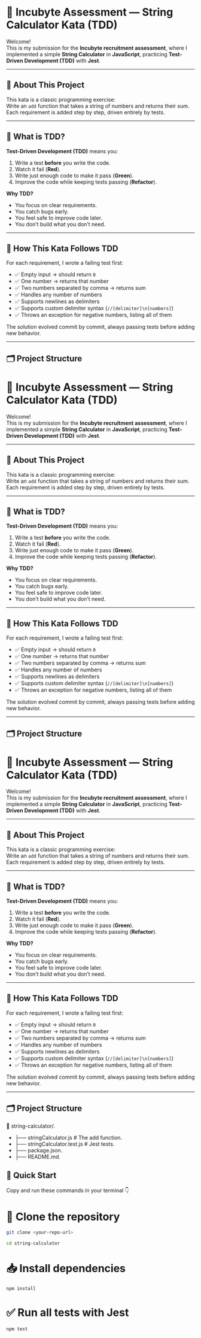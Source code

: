 # 🎯 Incubyte Assessment — String Calculator Kata (TDD)

Welcome!  
This is my submission for the **Incubyte recruitment assessment**, where I implemented a simple **String Calculator** in **JavaScript**, practicing **Test-Driven Development (TDD)** with **Jest**.

---

## 🚀 About This Project

This kata is a classic programming exercise:  
Write an `add` function that takes a string of numbers and returns their sum.  
Each requirement is added step by step, driven entirely by tests.

---

## 🧪 What is TDD?

**Test-Driven Development (TDD)** means you:
1. Write a test **before** you write the code.
2. Watch it fail (**Red**).
3. Write just enough code to make it pass (**Green**).
4. Improve the code while keeping tests passing (**Refactor**).

**Why TDD?**
- You focus on clear requirements.
- You catch bugs early.
- You feel safe to improve code later.
- You don’t build what you don’t need.

---

## 🔄 How This Kata Follows TDD

For each requirement, I wrote a failing test first:
- ✅ Empty input → should return `0`
- ✅ One number → returns that number
- ✅ Two numbers separated by comma → returns sum
- ✅ Handles any number of numbers
- ✅ Supports newlines as delimiters
- ✅ Supports custom delimiter syntax (`//[delimiter]\n[numbers]`)
- ✅ Throws an exception for negative numbers, listing all of them

The solution evolved commit by commit, always passing tests before adding new behavior.

---

## 🗂️ Project Structure
# 🎯 Incubyte Assessment — String Calculator Kata (TDD)

Welcome!  
This is my submission for the **Incubyte recruitment assessment**, where I implemented a simple **String Calculator** in **JavaScript**, practicing **Test-Driven Development (TDD)** with **Jest**.

---

## 🚀 About This Project

This kata is a classic programming exercise:  
Write an `add` function that takes a string of numbers and returns their sum.  
Each requirement is added step by step, driven entirely by tests.

---

## 🧪 What is TDD?

**Test-Driven Development (TDD)** means you:
1. Write a test **before** you write the code.
2. Watch it fail (**Red**).
3. Write just enough code to make it pass (**Green**).
4. Improve the code while keeping tests passing (**Refactor**).

**Why TDD?**
- You focus on clear requirements.
- You catch bugs early.
- You feel safe to improve code later.
- You don’t build what you don’t need.

---

## 🔄 How This Kata Follows TDD

For each requirement, I wrote a failing test first:
- ✅ Empty input → should return `0`
- ✅ One number → returns that number
- ✅ Two numbers separated by comma → returns sum
- ✅ Handles any number of numbers
- ✅ Supports newlines as delimiters
- ✅ Supports custom delimiter syntax (`//[delimiter]\n[numbers]`)
- ✅ Throws an exception for negative numbers, listing all of them

The solution evolved commit by commit, always passing tests before adding new behavior.

---

## 🗂️ Project Structure

# 🎯 Incubyte Assessment — String Calculator Kata (TDD)

Welcome!  
This is my submission for the **Incubyte recruitment assessment**, where I implemented a simple **String Calculator** in **JavaScript**, practicing **Test-Driven Development (TDD)** with **Jest**.

---

## 🚀 About This Project

This kata is a classic programming exercise:  
Write an `add` function that takes a string of numbers and returns their sum.  
Each requirement is added step by step, driven entirely by tests.

---

## 🧪 What is TDD?

**Test-Driven Development (TDD)** means you:
1. Write a test **before** you write the code.
2. Watch it fail (**Red**).
3. Write just enough code to make it pass (**Green**).
4. Improve the code while keeping tests passing (**Refactor**).

**Why TDD?**
- You focus on clear requirements.
- You catch bugs early.
- You feel safe to improve code later.
- You don’t build what you don’t need.

---

## 🔄 How This Kata Follows TDD

For each requirement, I wrote a failing test first:
- ✅ Empty input → should return `0`
- ✅ One number → returns that number
- ✅ Two numbers separated by comma → returns sum
- ✅ Handles any number of numbers
- ✅ Supports newlines as delimiters
- ✅ Supports custom delimiter syntax (`//[delimiter]\n[numbers]`)
- ✅ Throws an exception for negative numbers, listing all of them

The solution evolved commit by commit, always passing tests before adding new behavior.

---

## 🗂️ Project Structure

📂 string-calculator/.
- ├── stringCalculator.js # The add function.
- ├── stringCalculator.test.js # Jest tests.
- ├── package.json.
- ├── README.md.

## 📌 Quick Start

Copy and run these commands in your terminal 👇


# 📂 Clone the repository
```bash
git clone <your-repo-url>
```
```bash
cd string-calculator
```

# 📥 Install dependencies
```bash
npm install
```

# ✅ Run all tests with Jest
```bash
npm test
```


